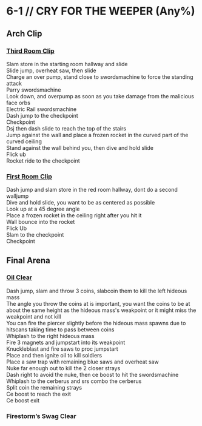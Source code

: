 # 6-1 // CRY FOR THE WEEPER (Any%)


## Arch Clip

### [Third Room Clip](https://youtu.be/yNfrjTKevMU)
Slam store in the starting room hallway and slide <br/>
Slide jump, overheat saw, then slide <br/>
Charge an over pump, stand close to swordsmachine to force the standing attack <br/>
Parry swordsmachine <br/>
Look down, and overpump as soon as you take damage from the malicious face orbs <br/>
Electric Rail swordsmachine <br/>
Dash jump to the checkpoint <br/>
Checkpoint <br/> 
Dsj then dash slide to reach the top of the stairs <br/>
Jump against the wall and place a frozen rocket in the curved part of the curved ceiling <br/>
Stand against the wall behind you, then dive and hold slide <br/>
Flick ub <br/>
Rocket ride to the checkpoint <br/>

### [First Room Clip](https://youtu.be/hghUj1bhGSQ)
Dash jump and slam store in the red room hallway, dont do a second walljump <br/>
Dive and hold slide, you want to be as centered as possible <br/>
Look up at a 45 degree angle <br/>
Place a frozen rocket in the ceiling right after you hit it <br/>
Wall bounce into the rocket <br/>
Flick Ub <br/>
Slam to the checkpoint <br/>
Checkpoint

## Final Arena

### [Oil Clear](https://youtu.be/SM6GxEzTiTo)
Dash jump, slam and throw 3 coins, slabcoin them to kill the left hideous mass <br/>
The angle you throw the coins at is important, you want the coins to be at about the same  height as the hideous mass's weakpoint or it might miss the weakpoint and not kill <br/>
You can fire the piercer slightly before the hideous mass spawns due to hitscans taking time to pass between coins <br/>
Whiplash to the right hideous mass <br/>
Fire 3 magnets and jumpstart into its weakpoint <br/>
Knuckleblast and fire saws to proc jumpstart <br/>
Place and then ignite oil to kill soldiers <br/>
Place a saw trap with remaining blue saws and overheat saw <br/>
Nuke far enough out to kill the 2 closer strays <br/>
Dash right to avoid the nuke, then ce boost to hit the swordsmachine <br/>
Whiplash to the cerberus and srs combo the cerberus <br/>
Split coin the remaining strays <br/>
Ce boost to reach the exit <br/>
Ce boost exit
### Firestorm’s Swag Clear